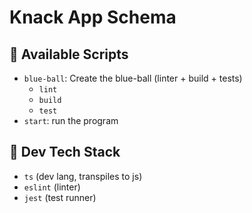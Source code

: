 # Knack App Schema

## 🚀 Available Scripts

- `blue-ball`: Create the blue-ball (linter + build + tests)
    - `lint`
    - `build`
    - `test`
- `start`: run the program


## 🥞 Dev Tech Stack

- `ts` (dev lang, transpiles to js)
- `eslint` (linter)
- `jest` (test runner)

